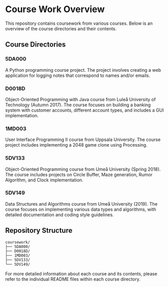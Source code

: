 # Course Work Overview

This repository contains coursework from various courses. Below is an overview of the course directories and their contents.

## Course Directories

### 5DA000
A Python programming course project. The project involves creating a web application for logging notes that correspond to names and/or emails.

### D0018D
Object-Oriented Programming with Java course from Luleå University of Technology (Autumn 2017). The course focuses on building a banking system with customer accounts, different account types, and includes a GUI implementation.

### 1MD003
User Interface Programming II course from Uppsala University. The course project includes implementing a 2048 game clone using Processing.

### 5DV133
Object-Oriented Programming course from Umeå University (Spring 2018). The course includes projects on Circle Buffer, Maze generation, Rumor Algorithm, and Clock implementation.

### 5DV149
Data Structures and Algorithms course from Umeå University (2019). The course focuses on implementing various data types and algorithms, with detailed documentation and coding style guidelines.

## Repository Structure
```
coursework/
├── 5DA000/
├── D0018D/
├── 1MD003/
├── 5DV133/
└── 5DV149/
```

For more detailed information about each course and its contents, please refer to the individual README files within each course directory. 